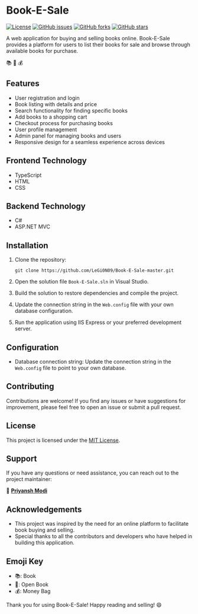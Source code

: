 # Book-E-Sale

[![License](https://img.shields.io/badge/License-MIT-blue.svg)](https://github.com/LeGi0N09/Book-E-Sale-master/blob/master/LICENSE)
[![GitHub issues](https://img.shields.io/github/issues/LeGi0N09/Book-E-Sale-master)](https://github.com/LeGi0N09/Book-E-Sale-master/issues)
[![GitHub forks](https://img.shields.io/github/forks/LeGi0N09/Book-E-Sale-master)](https://github.com/LeGi0N09/Book-E-Sale-master/network)
[![GitHub stars](https://img.shields.io/github/stars/LeGi0N09/Book-E-Sale-master)](https://github.com/LeGi0N09/Book-E-Sale-master/stargazers)

A web application for buying and selling books online. Book-E-Sale provides a platform for users to list their books for sale and browse through available books for purchase.

📚 📖 💰

## Features

- User registration and login
- Book listing with details and price
- Search functionality for finding specific books
- Add books to a shopping cart
- Checkout process for purchasing books
- User profile management
- Admin panel for managing books and users
- Responsive design for a seamless experience across devices

## Frontend Technology

- TypeScript
- HTML
- CSS

## Backend Technology

- C#
- ASP.NET MVC

## Installation

1. Clone the repository:

   ```shell
   git clone https://github.com/LeGi0N09/Book-E-Sale-master.git
   ```

2. Open the solution file `Book-E-Sale.sln` in Visual Studio.

3. Build the solution to restore dependencies and compile the project.

4. Update the connection string in the `Web.config` file with your own database configuration.

5. Run the application using IIS Express or your preferred development server.

## Configuration

- Database connection string: Update the connection string in the `Web.config` file to point to your own database.

## Contributing

Contributions are welcome! If you find any issues or have suggestions for improvement, please feel free to open an issue or submit a pull request.

## License

This project is licensed under the [MIT License](https://github.com/LeGi0N09/Book-E-Sale-master/blob/master/LICENSE).

## Support

If you have any questions or need assistance, you can reach out to the project maintainer:

👤 **[Priyansh Modi](https://github.com/LeGi0N09)**

## Acknowledgements

- This project was inspired by the need for an online platform to facilitate book buying and selling.
- Special thanks to all the contributors and developers who have helped in building this application.


## Emoji Key

- 📚: Book
- 📖: Open Book
- 💰: Money Bag

Thank you for using Book-E-Sale! Happy reading and selling! 😄
